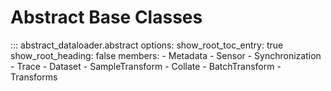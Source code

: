 # Abstract Base Classes

::: abstract_dataloader.abstract
    options:
        show_root_toc_entry: true
        show_root_heading: false
        members:
        - Metadata
        - Sensor
        - Synchronization
        - Trace
        - Dataset
        - SampleTransform
        - Collate
        - BatchTransform
        - Transforms
